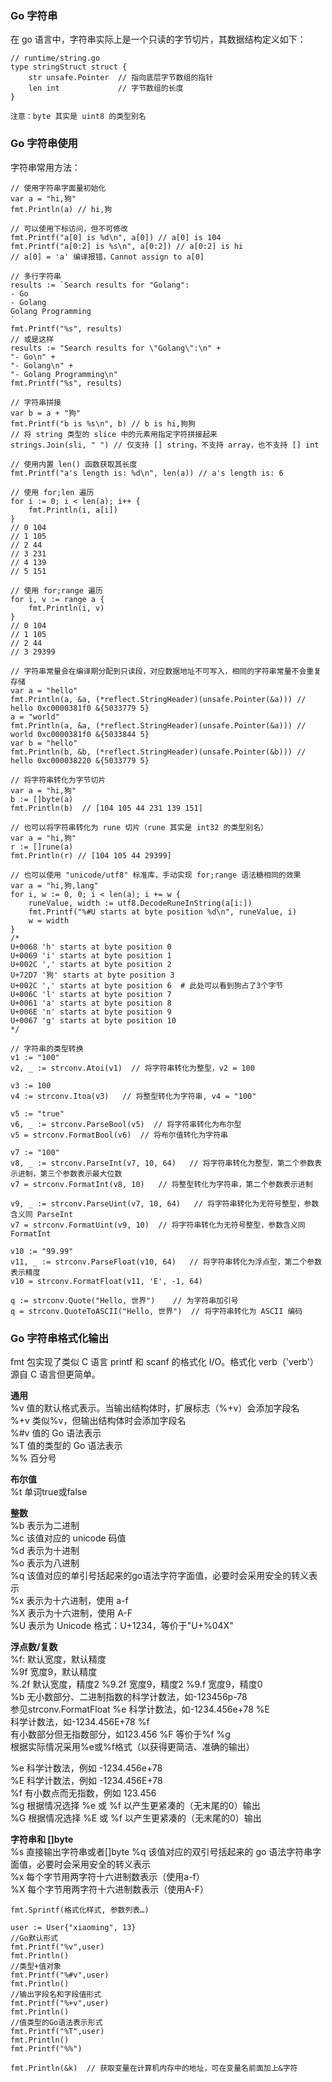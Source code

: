 
### Go 字符串
在 go 语言中，字符串实际上是一个只读的字节切片，其数据结构定义如下：
```golang
// runtime/string.go
type stringStruct struct {
	str unsafe.Pointer	// 指向底层字节数组的指针
	len int				// 字节数组的长度 
}
```
`注意：byte 其实是 uint8 的类型别名`


### Go 字符串使用
字符串常用方法：  
> 


```golang
// 使用字符串字面量初始化
var a = "hi,狗"
fmt.Println(a) // hi,狗

// 可以使用下标访问，但不可修改
fmt.Printf("a[0] is %d\n", a[0]) // a[0] is 104
fmt.Printf("a[0:2] is %s\n", a[0:2]) // a[0:2] is hi
// a[0] = 'a' 编译报错，Cannot assign to a[0]

// 多行字符串
results := `Search results for "Golang":
- Go
- Golang
Golang Programming
`
fmt.Printf("%s", results)
// 或是这样
results := "Search results for \"Golang\":\n" +
"- Go\n" +
"- Golang\n" +
"- Golang Programming\n"
fmt.Printf("%s", results)

// 字符串拼接
var b = a + "狗"
fmt.Printf("b is %s\n", b) // b is hi,狗狗
// 将 string 类型的 slice 中的元素用指定字符拼接起来
strings.Join(sli, " ") // 仅支持 [] string，不支持 array，也不支持 [] int

// 使用内置 len() 函数获取其长度
fmt.Printf("a's length is: %d\n", len(a)) // a's length is: 6

// 使用 for;len 遍历
for i := 0; i < len(a); i++ {
	fmt.Println(i, a[i])
}
// 0 104
// 1 105
// 2 44
// 3 231
// 4 139
// 5 151

// 使用 for;range 遍历
for i, v := range a {
	fmt.Println(i, v)
}
// 0 104
// 1 105
// 2 44
// 3 29399

// 字符串常量会在编译期分配到只读段，对应数据地址不可写入，相同的字符串常量不会重复存储
var a = "hello"
fmt.Println(a, &a, (*reflect.StringHeader)(unsafe.Pointer(&a))) // hello 0xc0000381f0 &{5033779 5}
a = "world"
fmt.Println(a, &a, (*reflect.StringHeader)(unsafe.Pointer(&a))) // world 0xc0000381f0 &{5033844 5}
var b = "hello"
fmt.Println(b, &b, (*reflect.StringHeader)(unsafe.Pointer(&b))) // hello 0xc000038220 &{5033779 5}

// 将字符串转化为字节切片
var a = "hi,狗"
b := []byte(a)
fmt.Println(b)	// [104 105 44 231 139 151]

// 也可以将字符串转化为 rune 切片（rune 其实是 int32 的类型别名）
var a = "hi,狗"
r := []rune(a)
fmt.Println(r) // [104 105 44 29399]

// 也可以使用 "unicode/utf8" 标准库，手动实现 for;range 语法糖相同的效果
var a = "hi,狗,lang"
for i, w := 0, 0; i < len(a); i += w {
	runeValue, width := utf8.DecodeRuneInString(a[i:])
	fmt.Printf("%#U starts at byte position %d\n", runeValue, i)
	w = width
}
/* 
U+0068 'h' starts at byte position 0
U+0069 'i' starts at byte position 1
U+002C ',' starts at byte position 2
U+72D7 '狗' starts at byte position 3
U+002C ',' starts at byte position 6  # 此处可以看到狗占了3个字节
U+006C 'l' starts at byte position 7
U+0061 'a' starts at byte position 8
U+006E 'n' starts at byte position 9
U+0067 'g' starts at byte position 10
*/

// 字符串的类型转换
v1 := "100"
v2, _ := strconv.Atoi(v1)  // 将字符串转化为整型，v2 = 100

v3 := 100
v4 := strconv.Itoa(v3)   // 将整型转化为字符串, v4 = "100"

v5 := "true"
v6, _ := strconv.ParseBool(v5)  // 将字符串转化为布尔型
v5 = strconv.FormatBool(v6)  // 将布尔值转化为字符串

v7 := "100"
v8, _ := strconv.ParseInt(v7, 10, 64)   // 将字符串转化为整型，第二个参数表示进制，第三个参数表示最大位数
v7 = strconv.FormatInt(v8, 10)   // 将整型转化为字符串，第二个参数表示进制

v9, _ := strconv.ParseUint(v7, 10, 64)   // 将字符串转化为无符号整型，参数含义同 ParseInt
v7 = strconv.FormatUint(v9, 10)  // 将字符串转化为无符号整型，参数含义同 FormatInt

v10 := "99.99"
v11, _ := strconv.ParseFloat(v10, 64)   // 将字符串转化为浮点型，第二个参数表示精度
v10 = strconv.FormatFloat(v11, 'E', -1, 64)

q := strconv.Quote("Hello, 世界")    // 为字符串加引号
q = strconv.QuoteToASCII("Hello, 世界")  // 将字符串转化为 ASCII 编码
```

### Go 字符串格式化输出
fmt 包实现了类似 C 语言 printf 和 scanf 的格式化 I/O。格式化 verb（'verb'）源自 C 语言但更简单。  

**通用**  
%v    值的默认格式表示。当输出结构体时，扩展标志（%+v）会添加字段名  
%+v   类似%v，但输出结构体时会添加字段名  
%#v   值的 Go 语法表示  
%T    值的类型的 Go 语法表示  
%%    百分号  

**布尔值**  
%t    单词true或false  

**整数**  
%b    表示为二进制  
%c    该值对应的 unicode 码值  
%d    表示为十进制   
%o    表示为八进制  
%q    该值对应的单引号括起来的go语法字符字面值，必要时会采用安全的转义表示  
%x    表示为十六进制，使用 a-f  
%X    表示为十六进制，使用 A-F  
%U    表示为 Unicode 格式：U+1234，等价于"U+%04X"  

**浮点数/复数**  
%f:    默认宽度，默认精度  
%9f    宽度9，默认精度  
%.2f   默认宽度，精度2 %9.2f  宽度9，精度2 %9.f 宽度9，精度0   
%b    无小数部分、二进制指数的科学计数法，如-123456p-78  
	  参见strconv.FormatFloat %e    科学计数法，如-1234.456e+78 %E    
	  科学计数法，如-1234.456E+78 %f    
	  有小数部分但无指数部分，如123.456 %F    等价于%f %g     
	  根据实际情况采用%e或%f格式（以获得更简洁、准确的输出）  
	  
%e     科学计数法，例如 -1234.456e+78   
%E     科学计数法，例如 -1234.456E+78   
%f     有小数点而无指数，例如 123.456   
%g     根据情况选择 %e 或 %f 以产生更紧凑的（无末尾的0）输出   
%G     根据情况选择 %E 或 %f 以产生更紧凑的（无末尾的0）输出  

**字符串和 []byte**  
%s    直接输出字符串或者[]byte %q 该值对应的双引号括起来的 go 语法字符串字面值，必要时会采用安全的转义表示  
%x    每个字节用两字符十六进制数表示（使用a-f）  
%X    每个字节用两字符十六进制数表示（使用A-F）  

```golang
fmt.Sprintf(格式化样式, 参数列表…)

user := User{"xiaoming", 13}
//Go默认形式
fmt.Printf("%v",user)
fmt.Println()
//类型+值对象
fmt.Printf("%#v",user)
fmt.Println()
//输出字段名和字段值形式
fmt.Printf("%+v",user)
fmt.Println()
//值类型的Go语法表示形式
fmt.Printf("%T",user)
fmt.Println()
fmt.Printf("%%")

fmt.Println(&k)  // 获取变量在计算机内存中的地址，可在变量名前面加上&字符
```


